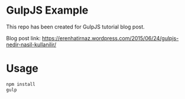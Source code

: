 GulpJS Example
===============
This repo has been created for GulpJS tutorial blog post.

Blog post link: https://erenhatirnaz.wordpress.com/2015/06/24/gulpjs-nedir-nasil-kullanilir/

Usage
======
```sh
npm install
gulp
```
